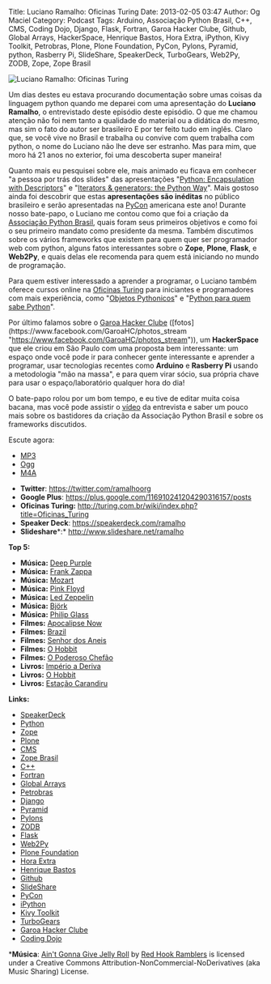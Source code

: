 Title: Luciano Ramalho: Oficinas Turing
Date: 2013-02-05 03:47
Author: Og Maciel
Category: Podcast
Tags: Arduino, Associação Python Brasil, C++, CMS, Coding Dojo, Django, Flask, Fortran, Garoa Hacker Clube, Github, Global Arrays, HackerSpace, Henrique Bastos, Hora Extra, iPython, Kivy Toolkit, Petrobras, Plone, Plone Foundation, PyCon, Pylons, Pyramid, python, Rasberry Pi, SlideShare, SpeakerDeck, TurboGears, Web2Py, ZODB, Zope, Zope Brasil

![Luciano Ramalho: Oficinas Turing]({filename}/images/lucianoramalho.jpg)

Um dias destes eu estava procurando documentação sobre umas coisas da
linguagem python quando me deparei com uma apresentação do **Luciano
Ramalho**, o entrevistado deste episódio deste episódio. O que me chamou
atenção não foi nem tanto a qualidade do material ou a didática do
mesmo, mas sim o fato do autor ser brasileiro E por ter feito tudo em
inglês. Claro que, se você vive no Brasil e trabalha ou convive com quem
trabalha com python, o nome do Luciano não lhe deve ser estranho. Mas
para mim, que moro há 21 anos no exterior, foi uma descoberta super
maneira!

Quanto mais eu pesquisei sobre ele, mais animado eu ficava em conhecer
"a pessoa por trás dos slides" das apresentações "[Python: Encapsulation
with
Descriptors](https://speakerdeck.com/ramalho/python-encapsulation-with-descriptors
"https://speakerdeck.com/ramalho/python-encapsulation-with-descriptors")"
e "[Iterators & generators: the Python
Way](%20https://speakerdeck.com/ramalho/iterators-and-generators-the-python-way " https://speakerdeck.com/ramalho/iterators-and-generators-the-python-way")".
Mais gostoso ainda foi descobrir que estas **apresentações são
inéditas** no público brasileiro e serão apresentadas na
[PyCon](https://us.pycon.org/2013/ "https://us.pycon.org/2013/")
americana este ano! Durante nosso bate-papo, o Luciano me contou como
que foi a criação da [Associação Python
Brasil](http://associacao.python.org.br "http://associacao.python.org.br"),
quais foram seus primeiros objetivos e como foi o seu primeiro mandato
como presidente da mesma. Também discutimos sobre os vários frameworks
que existem para quem quer ser programador web com python, alguns fatos
interessantes sobre o **Zope**, **Plone**, **Flask**, e **Web2Py**, e
quais delas ele recomenda para quem está iniciando no mundo de
programação.

Para quem estiver interessado a aprender a programar, o Luciano também
oferece cursos online na [Oficinas
Turing](http://turing.com.br/wiki/index.php?title=Oficinas_Turing "http://turing.com.br/wiki/index.php?title=Oficinas_Turing")
para iniciantes e programadores com mais experiência, como "[Objetos
Pythonicos](http://turing.com.br/wiki/index.php?title=Objetos_Pythonicos "http://turing.com.br/wiki/index.php?title=Objetos_Pythonicos")"
e "[Python para quem sabe
Python](http://turing.com.br/wiki/index.php?title=Python_para_quem_sabe_Python "http://turing.com.br/wiki/index.php?title=Python_para_quem_sabe_Python")".

Por último falamos sobre o [Garoa Hacker
Clube](http://hackerspaces.org/wiki/Garoa_Hacker_Clube "http://hackerspaces.org/wiki/Garoa_Hacker_Clube") ([fotos](https://www.facebook.com/GaroaHC/photos_stream "https://www.facebook.com/GaroaHC/photos_stream")),
um **HackerSpace** que ele criou em São Paulo com uma proposta bem
interessante: um espaço onde você pode ir para conhecer gente
interessante e aprender a programar, usar tecnologias recentes como
**Arduino** e **Rasberry Pi** usando a metodologia "mão na massa", e
para quem virar sócio, sua própria chave para usar o espaço/laboratório
qualquer hora do dia!

O bate-papo rolou por um bom tempo, e eu tive de editar muita coisa
bacana, mas você pode assistir o
[vídeo](http://bit.ly/YPOZTO "http://bit.ly/YPOZTO") da entrevista e
saber um pouco mais sobre os bastidores da criação da Associação Python
Brasil e sobre os frameworks discutidos.

Escute agora:

* [MP3](http://downloads.ogmaciel.com/castalio-podcast-50.mp3)
* [Ogg](http://downloads.ogmaciel.com/castalio-podcast-50.ogg)
* [M4A](http://downloads.ogmaciel.com/castalio-podcast-50.mp3)

-   **Twitter**: <https://twitter.com/ramalhoorg>
-   **Google Plus**:
    <https://plus.google.com/116910241204290316157/posts>
-   **Oficinas Turing:**
    <http://turing.com.br/wiki/index.php?title=Oficinas_Turing>
-   **Speaker Deck**: <https://speakerdeck.com/ramalho>
-   **Slideshare***:* <http://www.slideshare.net/ramalho>

**Top 5:**

-   **Música:** [Deep Purple](http://www.last.fm/search?q=Deep+Purple)
-   **Música:** [Frank Zappa](http://www.last.fm/search?q=Frank+Zappa)
-   **Música:** [Mozart](http://www.last.fm/search?q=Mozart)
-   **Música:** [Pink Floyd](http://www.last.fm/search?q=Pink+Floyd)
-   **Música:** [Led Zeppelin](http://www.last.fm/search?q=Led+Zeppelin)
-   **Música:** [Björk](http://www.last.fm/search?q=Björk)
-   **Música:** [Philip Glass](http://www.last.fm/search?q=Philip+Glass)
-   **Filmes:** [Apocalipse
    Now](http://www.imdb.com/find?s=all&q=Apocalipse+Now)
-   **Filmes:** [Brazil](http://www.imdb.com/find?s=all&q=Brazil)
-   **Filmes:** [Senhor dos
    Aneis](http://www.imdb.com/find?s=all&q=Senhor+dos+Aneis)
-   **Filmes:** [O Hobbit](http://www.imdb.com/find?s=all&q=O+Hobbit)
-   **Filmes:** [O Poderoso
    Chefão](http://www.imdb.com/find?s=all&q=O+Poderoso+Chefão)
-   **Livros:** [Império a
    Deriva](http://www.amazon.com/s/ref=nb_sb_noss?url=search-alias%3Dstripbooks&field-keywords=Império+a+Deriva)
-   **Livros:** [O
    Hobbit](http://www.amazon.com/s/ref=nb_sb_noss?url=search-alias%3Dstripbooks&field-keywords=O+Hobbit)
-   **Livros:** [Estação
    Carandiru](http://www.amazon.com/s/ref=nb_sb_noss?url=search-alias%3Dstripbooks&field-keywords=Estação+Carandiru)

**Links:**

-   [SpeakerDeck](https://duckduckgo.com/?q=SpeakerDeck)
-   [Python](https://duckduckgo.com/?q=Python)
-   [Zope](https://duckduckgo.com/?q=Zope)
-   [Plone](https://duckduckgo.com/?q=Plone)
-   [CMS](https://duckduckgo.com/?q=CMS)
-   [Zope Brasil](https://duckduckgo.com/?q=Zope+Brasil)
-   [C++](https://duckduckgo.com/?q=C++)
-   [Fortran](https://duckduckgo.com/?q=Fortran)
-   [Global Arrays](https://duckduckgo.com/?q=Global+Arrays)
-   [Petrobras](https://duckduckgo.com/?q=Petrobras)
-   [Django](https://duckduckgo.com/?q=Django)
-   [Pyramid](https://duckduckgo.com/?q=Pyramid)
-   [Pylons](https://duckduckgo.com/?q=Pylons)
-   [ZODB](https://duckduckgo.com/?q=ZODB)
-   [Flask](https://duckduckgo.com/?q=Flask)
-   [Web2Py](https://duckduckgo.com/?q=Web2Py)
-   [Plone Foundation](https://duckduckgo.com/?q=Plone+Foundation)
-   [Hora Extra](https://duckduckgo.com/?q=Hora+Extra)
-   [Henrique Bastos](https://duckduckgo.com/?q=Henrique+Bastos)
-   [Github](https://duckduckgo.com/?q=Github)
-   [SlideShare](https://duckduckgo.com/?q=SlideShare)
-   [PyCon](https://duckduckgo.com/?q=PyCon)
-   [iPython](https://duckduckgo.com/?q=iPython)
-   [Kivy Toolkit](https://duckduckgo.com/?q=Kivy+Toolkit)
-   [TurboGears](https://duckduckgo.com/?q=TurboGears)
-   [Garoa Hacker Clube](https://duckduckgo.com/?q=Garoa+Hacker+Clube)
-   [Coding Dojo](https://duckduckgo.com/?q=Coding+Dojo)

***Música**: [Ain't Gonna Give Jelly
Roll](http://freemusicarchive.org/music/Red_Hook_Ramblers/Live__WFMU_on_Antique_Phonograph_Music_Program_with_MAC_Feb_8_2011/Red_Hook_Ramblers_-_12_-_Aint_Gonna_Give_Jelly_Roll)
by [Red Hook Ramblers](http://www.redhookramblers.com/) is licensed under a Creative Commons
Attribution-NonCommercial-NoDerivatives (aka Music Sharing) License.
